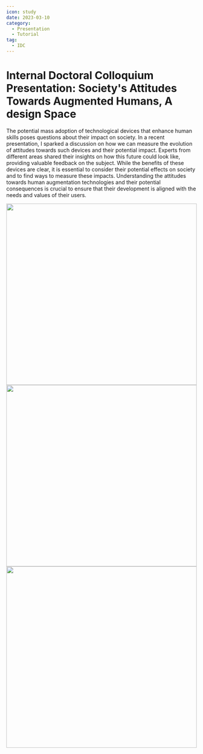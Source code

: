 ```yaml
---
icon: study
date: 2023-03-10
category:
  - Presentation
  - Tutorial
tag:
  - IDC
---
```


# Internal Doctoral Colloquium Presentation: Society's Attitudes Towards Augmented Humans, A design Space

The potential mass adoption of technological devices that enhance human skills poses questions about their impact on society. In a recent presentation, I sparked a discussion on how we can measure the evolution of attitudes towards such devices and their potential impact. Experts from different areas shared their insights on how this future could look like, providing valuable feedback on the subject. While the benefits of these devices are clear, it is essential to consider their potential effects on society and to find ways to measure these impacts. Understanding the attitudes towards human augmentation technologies and their potential consequences is crucial to ensure that their development is aligned with the needs and values of their users.

  <n-carousel show-arrow>
  <img
      class="carousel-img"
      src="/blog_content/IDC2023/1.jpg"
    >
  <img
      class="carousel-img"
      src="/blog_content/IDC2023/2.jpg"
    >
  <img
      class="carousel-img"
      src="/blog_content/IDC2023/3.jpg"
    >
</n-carousel>

<script>

import {
  NImage,
  NCarousel,
} from "naive-ui";

export default {
  components: {
    NImage,
    NCarousel,
  },
};

</script>

<style>
.carousel-img {
  width: 100%;
  height: 480px;
  object-fit: cover;
}
</style>
